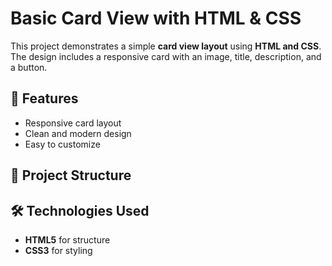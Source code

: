 # Basic Card View with HTML & CSS

This project demonstrates a simple **card view layout** using **HTML and CSS**. The design includes a responsive card with an image, title, description, and a button.

## 🚀 Features

- Responsive card layout  
- Clean and modern design  
- Easy to customize  

## 📂 Project Structure


## 🛠️ Technologies Used

- **HTML5** for structure  
- **CSS3** for styling  

